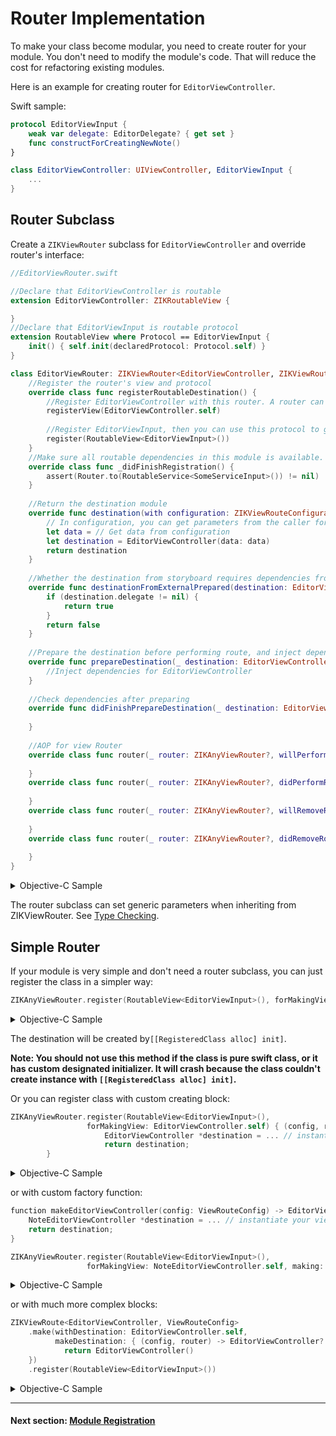 # Router Implementation

To make your class become modular, you need to create router for your module. You don't need to modify the module's code. That will reduce the cost for refactoring existing modules.

Here is an example for creating router for `EditorViewController`.

Swift sample:

```swift
protocol EditorViewInput {
    weak var delegate: EditorDelegate? { get set }
    func constructForCreatingNewNote()
}

class EditorViewController: UIViewController, EditorViewInput {
    ...
}
```
## Router Subclass

Create a `ZIKViewRouter` subclass for `EditorViewController` and override router's interface:

```swift
//EditorViewRouter.swift

//Declare that EditorViewController is routable
extension EditorViewController: ZIKRoutableView {

}
//Declare that EditorViewInput is routable protocol
extension RoutableView where Protocol == EditorViewInput {
    init() { self.init(declaredProtocol: Protocol.self) }
}

class EditorViewRouter: ZIKViewRouter<EditorViewController, ZIKViewRouteConfiguration> {
    //Register the router's view and protocol
    override class func registerRoutableDestination() {
        //Register EditorViewController with this router. A router can register multi views, and a view can be registered with multi router
        registerView(EditorViewController.self)
        
        //Register EditorViewInput, then you can use this protocol to get this router
        register(RoutableView<EditorViewInput>())
    }
    //Make sure all routable dependencies in this module is available.
    override class func _didFinishRegistration() {
        assert(Router.to(RoutableService<SomeServiceInput>()) != nil)
    }
    
    //Return the destination module
    override func destination(with configuration: ZIKViewRouteConfiguration) -> EditorViewController? {
        // In configuration, you can get parameters from the caller for creating the instance
        let data = // Get data from configuration
        let destination = EditorViewController(data: data)
        return destination
    }
    
    //Whether the destination from storyboard requires dependencies from external
    override func destinationFromExternalPrepared(destination: EditorViewController) -> Bool {
        if (destination.delegate != nil) {
            return true
        }
        return false
    }
    
    //Prepare the destination before performing route, and inject dependencies
    override func prepareDestination(_ destination: EditorViewController, configuration: ZIKViewRouteConfiguration) {
        //Inject dependencies for EditorViewController
    }
    
    //Check dependencies after preparing
    override func didFinishPrepareDestination(_ destination: EditorViewController, configuration: ZIKViewRouteConfiguration) {
        
    }
    
    //AOP for view Router
    override class func router(_ router: ZIKAnyViewRouter?, willPerformRouteOnDestination destination: EditorViewController, fromSource source: Any?) {
        
    }
    override class func router(_ router: ZIKAnyViewRouter?, didPerformRouteOnDestination destination: EditorViewController, fromSource source: Any?) {
        
    }
    override class func router(_ router: ZIKAnyViewRouter?, willRemoveRouteOnDestination destination: EditorViewController, fromSource source: Any?) {
        
    }
    override class func router(_ router: ZIKAnyViewRouter?, didRemoveRouteOnDestination destination: EditorViewController, fromSource source: Any?) {
        
    }
}
```

<details><summary>Objective-C Sample</summary>

```objectivec
//EditorViewInput.h

//Declare that EditorViewInput is routable protocol
@protocol EditorViewInput: ZIKViewRoutable
@property (nonatomic, weak) id<EditorDelegate> delegate;
- (void)constructForCreatingNewNote;
@end
```
```objectivec
@interface EditorViewController: UIViewController <EditorViewInput>
@end
```

Create a `ZIKViewRouter` subclass for `EditorViewController`:

```objectivec
//EditorViewRouter.h
@interface EditorViewRouter : ZIKViewRouter
@end
```
```objectivec
//EditorViewRouter.m

//Declare that EditorViewController is routable
@interface EditorViewController (EditorViewRouter) <ZIKRoutableView>
@end
@implementation EditorViewController (EditorViewRouter)
@end

@implementation EditorViewRouter

//Register the router's view and protocol
+ (void)registerRoutableDestination {
    //Register EditorViewController with this router. A router can register multi views, and a view can be registered with multi router
    [self registerView:[EditorViewController class]];
    
    //Register EditorViewInput, then you can use this protocol to get this router
    [self registerViewProtocol:ZIKRoutable(EditorViewInput)];
}

//Return the destination module
- (nullable EditorViewController *)destinationWithConfiguration:(ZIKViewRouteConfiguration *)configuration {
    // In configuration, you can get parameters from the caller for creating the instance
    id data = // Get data from configuration    
    EditorViewController *destination = [[EditorViewController alloc] initWithData:data];
    return destination;
}

//Whether the destination from storyboard requires dependencies from external
- (BOOL)destinationFromExternalPrepared:(EditorViewController *)destination {
    if (destination.delegate != nil) {
        return YES;
    }
    return NO;
}

//Prepare the destination before performing route, and inject dependencies
- (void)prepareDestination:(EditorViewController *)destination configuration:(ZIKViewRouteConfiguration *)configuration {
    //Inject dependencies for EditorViewController
}

//Check dependencies after preparing
- (void)didFinishPrepareDestination:(EditorViewController *)destination configuration:(ZIKViewRouteConfiguration *)configuration {
    
}

//AOP for view router
+ (void)router:(nullable ZIKViewRouter *)router willPerformRouteOnDestination:(EditorViewController *)destination fromSource:(id)source {
    
}
+ (void)router:(nullable ZIKViewRouter *)router didPerformRouteOnDestination:(EditorViewController *)destination fromSource:(id)source {
    
}
+ (void)router:(nullable ZIKViewRouter *)router willRemoveRouteOnDestination:(EditorViewController *)destination fromSource:(id)source {
    
}
+ (void)router:(nullable ZIKViewRouter *)router didRemoveRouteOnDestination:(EditorViewController *)destination fromSource:(id)source {
    
}

@end
```
</details>

The router subclass can set generic parameters when inheriting from ZIKViewRouter. See [Type Checking](TypeChecking.md).

## Simple Router

If your module is very simple and don't need a router subclass, you can just register the class in a simpler way:

```swift
ZIKAnyViewRouter.register(RoutableView<EditorViewInput>(), forMakingView: EditorViewController.self)
```

<details><summary>Objective-C Sample</summary>

```objectivec
[ZIKViewRouter registerViewProtocol:ZIKRoutable(EditorViewInput) forMakingView:[EditorViewController class]];
```

</details>

The destination will be created by`[[RegisteredClass alloc] init]`.

**Note: You should not use this method if the class is pure swift class, or it has custom designated initializer.  It will crash because the class couldn't create instance with `[[RegisteredClass alloc] init]`.**

Or you can register class with custom creating block:

```swift
ZIKAnyViewRouter.register(RoutableView<EditorViewInput>(), 
                 forMakingView: EditorViewController.self) { (config, router) -> EditorViewInput? in
                     EditorViewController *destination = ... // instantiate your view controller
                     return destination;
        }

```

<details><summary>Objective-C Sample</summary>

```objectivec
[ZIKViewRouter
    registerViewProtocol:ZIKRoutable(EditorViewInput)
    forMakingView:[EditorViewController class]
    making:^id _Nullable(ZIKViewRouteConfiguration *config, ZIKViewRouter *router) {
        EditorViewController *destination = ... // instantiate your view controller
        return destination;
 }];
```

</details>

or with custom factory function:

```swift
function makeEditorViewController(config: ViewRouteConfig) -> EditorViewInput? {
    NoteEditorViewController *destination = ... // instantiate your view controller
    return destination;
}

ZIKAnyViewRouter.register(RoutableView<EditorViewInput>(), 
                 forMakingView: NoteEditorViewController.self, making: makeEditorViewController)
```

<details><summary>Objective-C Sample</summary>

```objectivec
id<EditorViewInput> makeEditorViewController(ZIKViewRouteConfiguration *config) {
    NoteEditorViewController *destination = ... // instantiate your view controller
    return destination;
}

[ZIKViewRouter
    registerViewProtocol:ZIKRoutable(EditorViewInput)
    forMakingView:[NoteEditorViewController class]
    factory:makeEditorViewController];
```

</details>

or with much more complex blocks:

```swift
ZIKViewRoute<EditorViewController, ViewRouteConfig>
    .make(withDestination: EditorViewController.self,
          makeDestination: { (config, router) -> EditorViewController? in
            return EditorViewController()
    })
    .register(RoutableView<EditorViewInput>())
```

<details><summary>Objective-C Sample</summary>

```objectivec
[ZIKViewRoute<EditorViewController *, ZIKViewRouteConfig *> 
	makeRouteWithDestination:[EditorViewController class] 
	makeDestination:^ EditorViewController * _Nullable(ZIKViewRouteConfig * _Nonnull config, __kindof ZIKRouter<EditorViewController *,ZIKViewRouteConfig *,ZIKViewRemoveConfiguration *> * _Nonnull router) {
        return [[EditorViewController alloc] init];
    }];
```
</details>

---
#### Next section: [Module Registration](ModuleRegistration.md)